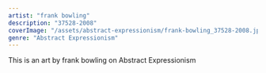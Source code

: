 ```yaml
---
artist: "frank bowling"
description: "37528-2008"
coverImage: "/assets/abstract-expressionism/frank-bowling_37528-2008.jpg"
genre: "Abstract Expressionism"
---
```

This is an art by frank bowling on Abstract Expressionism

